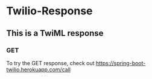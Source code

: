 # Twilio-Response

## This is a TwiML response 

### GET
To try the GET response, check out https://spring-boot-twilio.herokuapp.com/call


